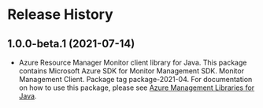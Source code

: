 # Release History

## 1.0.0-beta.1 (2021-07-14)

- Azure Resource Manager Monitor client library for Java. This package contains Microsoft Azure SDK for Monitor Management SDK. Monitor Management Client. Package tag package-2021-04. For documentation on how to use this package, please see [Azure Management Libraries for Java](https://aka.ms/azsdk/java/mgmt).
